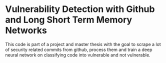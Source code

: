 # Vulnerability Detection with Github and Long Short Term Memory Networks

This code is part of a project and master thesis with the goal to scrape a lot of security related commits from github, process them and train a deep neural network on classifying code into vulnerable and not vulnerable.
